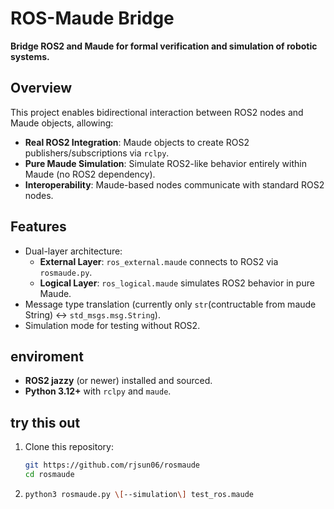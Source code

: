 # ROS-Maude Bridge  
**Bridge ROS2 and Maude for formal verification and simulation of robotic systems.**  

## Overview  
This project enables bidirectional interaction between ROS2 nodes and Maude objects, allowing:  
- **Real ROS2 Integration**: Maude objects to create ROS2 publishers/subscriptions via `rclpy`.  
- **Pure Maude Simulation**: Simulate ROS2-like behavior entirely within Maude (no ROS2 dependency).  
- **Interoperability**: Maude-based nodes communicate with standard ROS2 nodes.  

## Features  
- Dual-layer architecture:  
  - **External Layer**: `ros_external.maude` connects to ROS2 via `rosmaude.py`.  
  - **Logical Layer**: `ros_logical.maude` simulates ROS2 behavior in pure Maude.  
- Message type translation (currently only `str`(contructable from maude String) ↔ `std_msgs.msg.String`).  
- Simulation mode for testing without ROS2.  

## enviroment  
- **ROS2 jazzy** (or newer) installed and sourced.  
- **Python 3.12+** with `rclpy` and `maude`.  

## try this out 
1. Clone this repository:  
   ```bash  
   git https://github.com/rjsun06/rosmaude
   cd rosmaude
2.
   ```bash
   python3 rosmaude.py \[--simulation\] test_ros.maude
